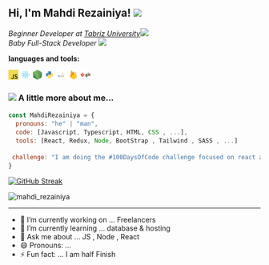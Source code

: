 <h2> Hi, I'm Mahdi Rezainiya! <img src="https://media.giphy.com/media/mGcNjsfWAjY5AEZNw6/giphy.gif" width="50"></h2>
<p><em>Beginner Developer at <a href="https://tabrizu.ac.ir/en">Tabriz University</a><img src="https://media.giphy.com/media/fYSnHlufseco8Fh93Z/giphy.gif" width="30"></br>Baby Full-Stack Developer <img src="https://media.giphy.com/media/WUlplcMpOCEmTGBtBW/giphy.gif" width="30"> 
</em></p>

**languages and tools:**  

<code><img height="20" src="https://raw.githubusercontent.com/github/explore/80688e429a7d4ef2fca1e82350fe8e3517d3494d/topics/javascript/javascript.png"></code>
<code><img height="20" src="https://raw.githubusercontent.com/github/explore/80688e429a7d4ef2fca1e82350fe8e3517d3494d/topics/react/react.png"></code>
<code><img height="20" src="https://raw.githubusercontent.com/github/explore/80688e429a7d4ef2fca1e82350fe8e3517d3494d/topics/nodejs/nodejs.png"></code>
<code><img height="20" src="https://raw.githubusercontent.com/github/explore/80688e429a7d4ef2fca1e82350fe8e3517d3494d/topics/python/python.png"></code>
<code><img height="20" src="https://raw.githubusercontent.com/github/explore/80688e429a7d4ef2fca1e82350fe8e3517d3494d/topics/mysql/mysql.png"></code>
<code><img height="20" src="https://raw.githubusercontent.com/github/explore/80688e429a7d4ef2fca1e82350fe8e3517d3494d/topics/firebase/firebase.png"></code>
<code><img height="20" src="https://raw.githubusercontent.com/github/explore/80688e429a7d4ef2fca1e82350fe8e3517d3494d/topics/git/git.png"></code>

### <img src="https://media.giphy.com/media/VgCDAzcKvsR6OM0uWg/giphy.gif" width="50"> A little more about me...  

<!--START_SECTION:waka-->

``` javascript
const MahdiRezainiya = {
  pronouns: "he" | "man",
  code: [Javascript, Typescript, HTML, CSS , ...],
  tools: [React, Redux, Node, BootStrap , Tailwind , SASS , ...]

 challenge: "I am doing the #100DaysOfCode challenge focused on react and node"
}
```
[![GitHub Streak](http://github-readme-streak-stats.herokuapp.com?user=mahdi-rezainiya&theme=dark&hide_border=true)](https://git.io/streak-stats)

![mahdi_rezainiya](https://github-readme-stats.vercel.app/api?username=mahdi-rezainiya&show_icons=true&theme=shades-of-purple)

<!--END_SECTION:waka-->

---
- 🔭 I’m currently working on ... Freelancers
- 🌱 I’m currently learning ... database & hosting
- 💬 Ask me about ... JS , Node , React
- 😄 Pronouns: ...
- ⚡ Fun fact: ... I am half Finish
